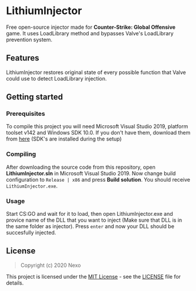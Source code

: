 # LithiumInjector

Free open-source injector made for **Counter-Strike: Global Offensive** game. It uses LoadLibrary method and bypasses Valve's LoadLibrary prevention system.

## Features
LithiumInjector restores original state of every possible function that Valve could use to detect LoadLibrary injection.

## Getting started

### Prerequisites
To compile this project you will need Microsoft Visual Studio 2019, platform toolset v142 and Windows SDK 10.0. If you don't have them, download them from [here](https://visualstudio.microsoft.com/) (SDK's are installed during the setup)

### Compiling
After downloading the source code from this repository, open **LithiumInjector.sln** in Microsoft Visual Studio 2019. Now change build configuration to `Release | x86` and press **Build solution**. You should receive `LithiumInjector.exe`.

### Usage
Start CS:GO and wait for it to load, then open LithiumInjector.exe and provice name of the DLL that you want to inject (Make sure that DLL is in the same folder as injector). Press `enter` and now your DLL should be succesfully injected.

## License

> Copyright (c) 2020 Nexo

This project is licensed under the [MIT License](https://opensource.org/licenses/mit-license.php) - see the [LICENSE](LICENSE) file for details.
